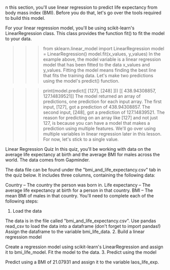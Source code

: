 n this section, you'll use linear regression to predict life expectancy from body mass index (BMI). Before you do that, let's go over the tools required to build this model.

For your linear regression model, you'll be using scikit-learn's LinearRegression class. This class provides the function fit() to fit the model to your data.

>>> from sklearn.linear_model import LinearRegression
>>> model = LinearRegression()
>>> model.fit(x_values, y_values)
In the example above, the model variable is a linear regression model that has been fitted to the data x_values and y_values. Fitting the model means finding the best line that fits the training data. Let's make two predictions using the model's predict() function.

>>> print(model.predict([ [127], [248] ]))
[[ 438.94308857, 127.14839521]]
The model returned an array of predictions, one prediction for each input array. The first input, [127], got a prediction of 438.94308857. The second input, [248], got a prediction of 127.14839521. The reason for predicting on an array like [127] and not just 127, is because you can have a model that makes a prediction using multiple features. We'll go over using multiple variables in linear regression later in this lesson. For now, let's stick to a single value.

Linear Regression Quiz
In this quiz, you'll be working with data on the average life expectancy at birth and the average BMI for males across the world. The data comes from Gapminder.

The data file can be found under the "bmi_and_life_expectancy.csv" tab in the quiz below. It includes three columns, containing the following data:

Country – The country the person was born in.
Life expectancy – The average life expectancy at birth for a person in that country.
BMI – The mean BMI of males in that country.
You'll need to complete each of the following steps:
1. Load the data

The data is in the file called "bmi_and_life_expectancy.csv".
Use pandas read_csv to load the data into a dataframe (don't forget to import pandas!)
Assign the dataframe to the variable bmi_life_data.
2. Build a linear regression model

Create a regression model using scikit-learn's LinearRegression and assign it to bmi_life_model.
Fit the model to the data.
3. Predict using the model

Predict using a BMI of 21.07931 and assign it to the variable laos_life_exp.
